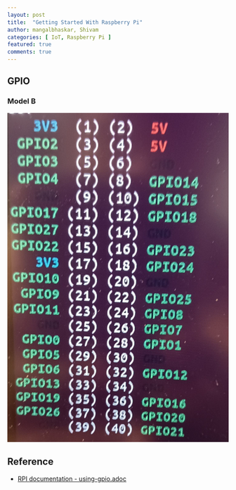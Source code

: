 ```yaml
---
layout: post
title:  "Getting Started With Raspberry Pi"
author: mangalbhaskar, Shivam
categories: [ IoT, Raspberry Pi ]
featured: true
comments: true
---
```



## GPIO


### Model B

![ALT rpi-model-b-gpio](images/rpi-model_b-gpio.jpg)


## Reference

* [RPI documentation - using-gpio.adoc](https://github.com/raspberrypi/documentation/blob/develop/documentation/asciidoc/computers/os/using-gpio.adoc)
